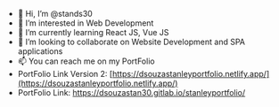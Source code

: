 - 👋 Hi, I’m @stands30
- 👀 I’m interested in Web Development
- 🌱 I’m currently learning React JS, Vue JS
- 💞️ I’m looking to collaborate on Website Development and SPA applications
- 📫 You can reach me on my PortFolio
- PortFolio Link Version 2: [https://dsouzastanleyportfolio.netlify.app/](https://dsouzastanleyportfolio.netlify.app/)
- PortFolio Link: https://dsouzastan30.gitlab.io/stanleyportfolio/

<!---
stands30/stands30 is a ✨ special ✨ repository because its `README.md` (this file) appears on your GitHub profile.
You can click the Preview link to take a look at your changes.
--->
